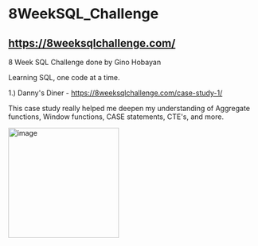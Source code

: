 # 8WeekSQL_Challenge

## https://8weeksqlchallenge.com/

8 Week SQL Challenge done by Gino Hobayan


Learning SQL, one code at a time.



1.) Danny's Diner - https://8weeksqlchallenge.com/case-study-1/

This case study really helped me deepen my understanding of Aggregate functions, Window functions, CASE statements, CTE's, and more.


<img width="222" alt="image" src="https://github.com/Gino-Freud-Hobayan/8WeekSQL_Challenge/assets/117270964/5a829950-1761-48ee-8ec4-e118ed9a470c">







